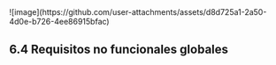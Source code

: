 <!DOCTYPE html>
<html lang="en">
<head>
    <meta charset="UTF-8">
    <meta name="viewport" content="width=device-width, initial-scale=1.0">
    
</head>
<body>
    <h2>  </h2>
   ![image](https://github.com/user-attachments/assets/d8d725a1-2a50-4d0e-b726-4ee86915bfac)
    <h2> </h2>
    <p> </p>
<h3></h3>
<h2> </h2>
<p> </p>
    <h2></h2> 
    <p> </p>
    <h2></h2>   
    <p> 
    </p>
    <h2></h2>   
    <h2></h2>
    <h3></h3> 
    <p>
    </p>
   <h2> </h2>
    <h3></h3>
    <p> </p>
    <h3></h3>
    <p> </p>
    <h2></h2>
    <h3></h3>
    <p> </p>
    <h3></h3> 
    <h2>6.4 Requisitos no funcionales globales</h2>
    <p>  </p> 
    <p> </p>
</body>
</html>

